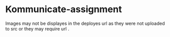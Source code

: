# Kommunicate-assignment

Images may not be displayes in the deployes url as they were not uploaded to src or they may require url .
